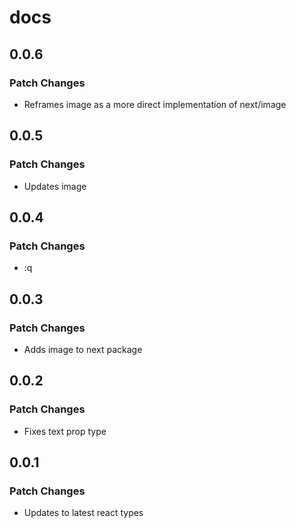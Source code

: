 # docs

## 0.0.6

### Patch Changes

- Reframes image as a more direct implementation of next/image

## 0.0.5

### Patch Changes

- Updates image

## 0.0.4

### Patch Changes

- :q

## 0.0.3

### Patch Changes

- Adds image to next package

## 0.0.2

### Patch Changes

- Fixes text prop type

## 0.0.1

### Patch Changes

- Updates to latest react types

